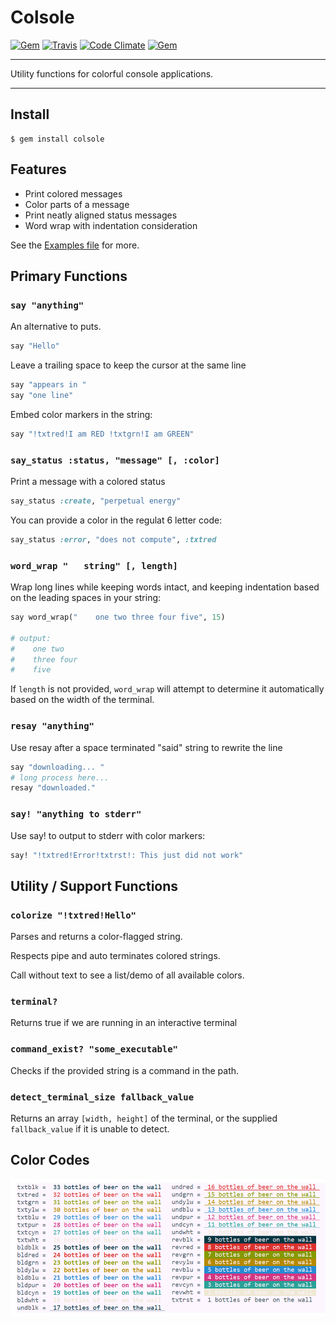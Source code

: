 Colsole
==================================================

[![Gem](https://img.shields.io/gem/v/colsole.svg?style=flat-square)](https://rubygems.org/gems/colsole)
[![Travis](https://img.shields.io/travis/DannyBen/colsole.svg?style=flat-square)](https://travis-ci.org/DannyBen/colsole)
[![Code Climate](https://img.shields.io/codeclimate/github/DannyBen/colsole.svg?style=flat-square)](https://codeclimate.com/github/DannyBen/colsole)
[![Gem](https://img.shields.io/gem/dt/colsole.svg?style=flat-square)](https://rubygems.org/gems/colsole)

---

Utility functions for colorful console applications.

---


Install
--------------------------------------------------

```
$ gem install colsole
```

Features
--------------------------------------------------

- Print colored messages 
- Color parts of a message
- Print neatly aligned status messages
- Word wrap with indentation consideration

See the [Examples file][1] for more.

Primary Functions
--------------------------------------------------

### `say "anything"`

An alternative to puts.

```ruby
say "Hello"
```

Leave a trailing space to keep the cursor at the same line

```ruby
say "appears in "
say "one line"
```

Embed color markers in the string:

```ruby
say "!txtred!I am RED !txtgrn!I am GREEN"
```

### `say_status :status, "message" [, :color]`

Print a message with a colored status

```ruby
say_status :create, "perpetual energy"
```

You can provide a color in the regulat 6 letter code:

```ruby
say_status :error, "does not compute", :txtred
```

### `word_wrap "   string" [, length]`

Wrap long lines while keeping words intact, and keeping 
indentation based on the leading spaces in your string:

```ruby
say word_wrap("    one two three four five", 15)

# output:
#    one two
#    three four
#    five
```

If `length` is not provided, `word_wrap` will attempt to determine it
automatically based on the width of the terminal.


### `resay "anything"`

Use resay after a space terminated "said" string to rewrite the line

```ruby
say "downloading... "
# long process here...
resay "downloaded."
```


### `say! "anything to stderr"`

Use say! to output to stderr with color markers:

```ruby
say! "!txtred!Error!txtrst!: This just did not work"
```

Utility / Support Functions
--------------------------------------------------

### `colorize "!txtred!Hello"`

Parses and returns a color-flagged string.

Respects pipe and auto terminates colored strings.
	
Call without text to see a list/demo of all available colors.

### `terminal?`

Returns true if we are running in an interactive terminal

### `command_exist? "some_executable"`

Checks if the provided string is a command in the path.

### `detect_terminal_size fallback_value`

Returns an array `[width, height]` of the terminal, or the supplied 
`fallback_value` if it is unable to detect.


Color Codes
--------------------------------------------------

[![Color Codes](https://raw.githubusercontent.com/DannyBen/colsole/master/color-codes.png)](https://raw.githubusercontent.com/DannyBen/colsole/master/color-codes.png)


[1]: https://github.com/DannyBen/colsole/blob/master/example.rb
